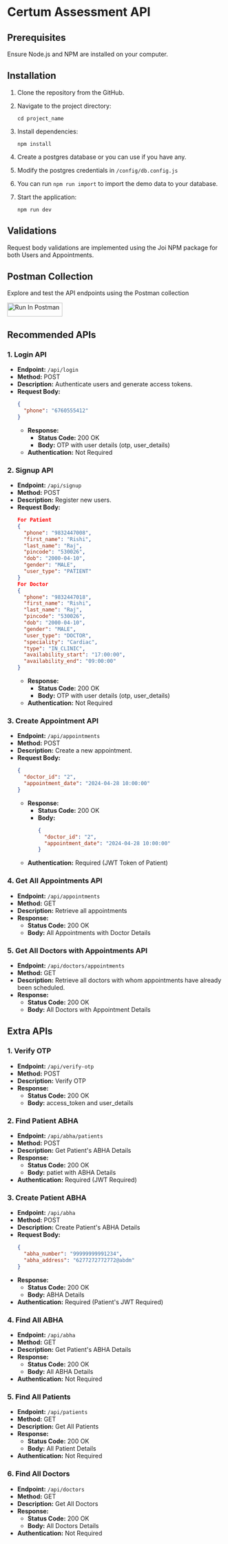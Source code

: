 # Certum Assessment API

## Prerequisites

Ensure Node.js and NPM are installed on your computer.

## Installation

1. Clone the repository from the GitHub.
2. Navigate to the project directory:
   ```
   cd project_name
   ```
3. Install dependencies:
   ```
   npm install
   ```
4. Create a postgres database or you can use if you have any.

5. Modify the postgres credentials in `/config/db.config.js`

6. You can run `npm run import` to import the demo data to your database.

7. Start the application:
   ```
   npm run dev
   ```

## Validations

Request body validations are implemented using the Joi NPM package for both Users and Appointments.

## Postman Collection

Explore and test the API endpoints using the Postman collection

[<img src="https://run.pstmn.io/button.svg" alt="Run In Postman" style="width: 128px; height: 32px;">](https://app.getpostman.com/run-collection/33652057-5f8ee3b9-6fa1-4a0a-8ec2-78d6b00d9bba?action=collection%2Ffork&source=rip_markdown&collection-url=entityId%3D33652057-5f8ee3b9-6fa1-4a0a-8ec2-78d6b00d9bba%26entityType%3Dcollection%26workspaceId%3D68f6ed53-7aef-48e0-9d63-44c80c7cb542)

## Recommended APIs

### 1. Login API

- **Endpoint:** `/api/login`
- **Method:** POST
- **Description:** Authenticate users and generate access tokens.
- **Request Body:**
  ```json
  {
    "phone": "6760555412"
  }
  ```
  - **Response:**
    - **Status Code:** 200 OK
    - **Body:** OTP with user details (otp, user_details)
  - **Authentication:** Not Required

### 2. Signup API

- **Endpoint:** `/api/signup`
- **Method:** POST
- **Description:** Register new users.
- **Request Body:**
  ```json
  For Patient
  {
    "phone": "9832447008",
    "first_name": "Rishi",
    "last_name": "Raj",
    "pincode": "530026",
    "dob": "2000-04-10",
    "gender": "MALE",
    "user_type": "PATIENT"
  }
  For Doctor
  {
    "phone": "9832447018",
    "first_name": "Rishi",
    "last_name": "Raj",
    "pincode": "530026",
    "dob": "2000-04-10",
    "gender": "MALE",
    "user_type": "DOCTOR",
    "speciality": "Cardiac",
    "type": "IN_CLINIC",
    "availability_start": "17:00:00",
    "availability_end": "09:00:00"
  }
  ```
  - **Response:**
    - **Status Code:** 200 OK
    - **Body:** OTP with user details (otp, user_details)
  - **Authentication:** Not Required

### 3. Create Appointment API

- **Endpoint:** `/api/appointments`
- **Method:** POST
- **Description:** Create a new appointment.
- **Request Body:**
  ```json
  {
    "doctor_id": "2",
    "appointment_date": "2024-04-28 10:00:00"
  }
  ```
  - **Response:**
    - **Status Code:** 200 OK
    - **Body:**
      ```json
      {
        "doctor_id": "2",
        "appointment_date": "2024-04-28 10:00:00"
      }
      ```
  - **Authentication:** Required (JWT Token of Patient)

### 4. Get All Appointments API

- **Endpoint:** `/api/appointments`
- **Method:** GET
- **Description:** Retrieve all appointments
- **Response:**
  - **Status Code:** 200 OK
  - **Body:** All Appointments with Doctor Details

### 5. Get All Doctors with Appointments API

- **Endpoint:** `/api/doctors/appointments`
- **Method:** GET
- **Description:** Retrieve all doctors with whom appointments have already been scheduled.
- **Response:**
  - **Status Code:** 200 OK
  - **Body:** All Doctors with Appointment Details

## Extra APIs

### 1. Verify OTP

- **Endpoint:** `/api/verify-otp`
- **Method:** POST
- **Description:** Verify OTP
- **Response:**
  - **Status Code:** 200 OK
  - **Body:** access_token and user_details

### 2. Find Patient ABHA

- **Endpoint:** `/api/abha/patients`
- **Method:** POST
- **Description:** Get Patient's ABHA Details
- **Response:**
  - **Status Code:** 200 OK
  - **Body:** patiet with ABHA Details
- **Authentication:** Required (JWT Required)

### 3. Create Patient ABHA

- **Endpoint:** `/api/abha`
- **Method:** POST
- **Description:** Create Patient's ABHA Details
- **Request Body:**
  ```json
  {
    "abha_number": "99999999991234",
    "abha_address": "6277272772772@abdm"
  }
  ```
- **Response:**
  - **Status Code:** 200 OK
  - **Body:** ABHA Details
- **Authentication:** Required (Patient's JWT Required)

### 4. Find All ABHA

- **Endpoint:** `/api/abha`
- **Method:** GET
- **Description:** Get Patient's ABHA Details
- **Response:**
  - **Status Code:** 200 OK
  - **Body:** All ABHA Details
- **Authentication:** Not Required

### 5. Find All Patients

- **Endpoint:** `/api/patients`
- **Method:** GET
- **Description:** Get All Patients
- **Response:**
  - **Status Code:** 200 OK
  - **Body:** All Patient Details
- **Authentication:** Not Required

### 6. Find All Doctors

- **Endpoint:** `/api/doctors`
- **Method:** GET
- **Description:** Get All Doctors
- **Response:**
  - **Status Code:** 200 OK
  - **Body:** All Doctors Details
- **Authentication:** Not Required
